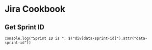 # Jira Cookbook

## Get Sprint ID

    console.log("Sprint ID is ", $("div[data-sprint-id]").attr("data-sprint-id"))
